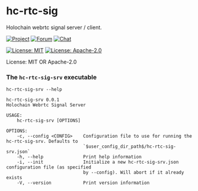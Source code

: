 # hc-rtc-sig

Holochain webrtc signal server / client.

[![Project](https://img.shields.io/badge/project-holochain-blue.svg?style=flat-square)](http://holochain.org/)
[![Forum](https://img.shields.io/badge/chat-forum%2eholochain%2enet-blue.svg?style=flat-square)](https://forum.holochain.org)
[![Chat](https://img.shields.io/badge/chat-chat%2eholochain%2enet-blue.svg?style=flat-square)](https://chat.holochain.org)

[![License: MIT](https://img.shields.io/badge/License-MIT-blue.svg)](https://opensource.org/licenses/MIT)
[![License: Apache-2.0](https://img.shields.io/badge/License-Apache%202.0-blue.svg)](https://www.apache.org/licenses/LICENSE-2.0)


License: MIT OR Apache-2.0

### The `hc-rtc-sig-srv` executable
`hc-rtc-sig-srv --help`
```text
hc-rtc-sig-srv 0.0.1
Holochain Webrtc Signal Server

USAGE:
    hc-rtc-sig-srv [OPTIONS]

OPTIONS:
    -c, --config <CONFIG>    Configuration file to use for running the hc-rtc-sig-srv. Defaults to
                             `$user_config_dir_path$/hc-rtc-sig-srv.json`
    -h, --help               Print help information
    -i, --init               Initialize a new hc-rtc-sig-srv.json configuration file (as specified
                             by --config). Will abort if it already exists
    -V, --version            Print version information

```
